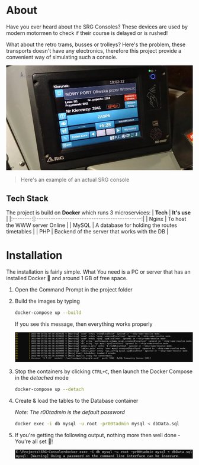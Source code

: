 # About
Have you ever heard about the SRG Consoles? These devices are used by modern motormen to check if their course is delayed or is rushed!

What about the retro trams, busses or trolleys? Here's the problem, these transports doesn't have any electronics, therefore this project provide a convenient way of simulating such a console.

![Real life SRG Console](misc/SRG-Console.jpg)
> Here's an example of an actual SRG console

## Tech Stack
The project is build on **Docker** which runs 3 microservices:
| **Tech** |                 **It's use**                 |
|:--------:|:--------------------------------------------:|
|   Nginx  |         To host the WWW server Online        |
|   MySQL  | A database for holding the routes timetables |
|    PHP   | Backend of the server that works with the DB |

# Installation
The installation is fairly simple. What You need is a PC or server that has an installed Docker 🐳 and around 1 GB of free space.


1. Open the Command Prompt in the project folder
2. Build the images by typing
   
   ```bash
   docker-compose up --build
   ```

   If you see this message, then everything works properly

   ![Successful Build](misc/SuccessfulBuild.png)

3. Stop the containers by clicking `CTRL+C`, then launch the Docker Compose in the *detached* mode

   ```bash
   docker-compose up --detach
   ```
4. Create & load the tables to the Database container
   
   *Note: The r00tadmin is the default password*
   ```bash
   docker exec -i db mysql -u root -pr00tadmin mysql < dbData.sql
   ```
5. If you're getting the following output, nothing more then well done - You're all set 🎉!

   ![Successful Load](misc/SuccessfulLoad.png)